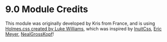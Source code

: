 # 9.0 Module Credits

This module was originally developed by Kris from France, and is using [Holmes.css created by Luke Williams](http://www.red-root.com/sandbox/holmes/index.html), 
which was inspired by [InuitCss](http://csswizardry.com/inuitcss/), [Eric Meyer](http://meyerweb.com/eric/tools/css/diagnostics/), [NealGrossKopf](http://www.nealgrosskopf.com/tech/thread.php?pid=17)!

